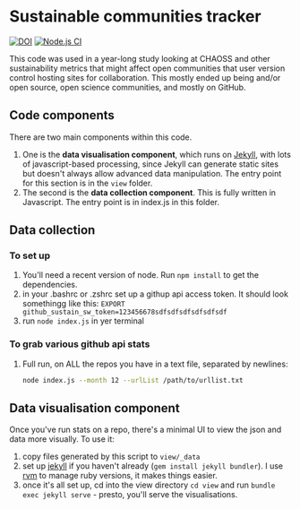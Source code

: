 # Sustainable communities tracker

[![DOI](https://zenodo.org/badge/DOI/10.5281/zenodo.8082469.svg)](https://doi.org/10.5281/zenodo.8082469) 
[![Node.js CI](https://github.com/yochannah/sustainable-communities-tracker/actions/workflows/node.js.yml/badge.svg)](https://github.com/yochannah/sustainable-communities-tracker/actions/workflows/node.js.yml)

This code was used in a year-long study looking at CHAOSS and other sustainability metrics that might affect open communities that user version control hosting sites for collaboration. This mostly ended up being and/or open source, open science communities, and mostly on GitHub. 

## Code components

There are two main components within this code. 

1. One is the **data visualisation component**, which runs on [Jekyll](https://jekyllrb.com/), with lots of javascript-based processing, since Jekyll can generate static sites but doesn't always allow advanced data manipulation. The entry point for this section is in the `view` folder.
2. The second is the **data collection component**. This is fully written in Javascript. The entry point is in index.js in this folder. 

## Data collection
### To set up

1. You'll need a recent version of node. Run `npm install` to get the dependencies.
2. in your .bashrc or .zshrc set up a githup api access token. It should look somethingg like this: `EXPORT github_sustain_sw_token=123456678sdfsdfsdfsdfsdfsdf`
3. run `node index.js` in yer terminal

### To grab various github api stats

1. Full run, on ALL the repos you have in a text file, separated by newlines: 
    ```bash
    node index.js --month 12 --urlList /path/to/urllist.txt
    ```

## Data visualisation component

Once you've run stats on a repo, there's a minimal UI to view the json and data more visually. To use it:

1. copy files generated by this script to `view/_data`
2. set up [jekyll](https://jekyllrb.com/docs/installation/) if you haven't already (`gem install jekyll bundler`). I use [rvm](https://rvm.io/) to manage ruby versions, it makes things easier.
3. once it's all set up, cd into the view directory `cd view` and run `bundle exec jekyll serve` - presto, you'll serve the visualisations.
